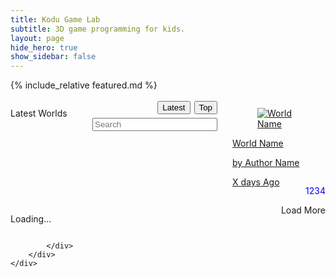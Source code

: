 ```yaml
---
title: Kodu Game Lab
subtitle: 3D game programming for kids.
layout: page
hide_hero: true
show_sidebar: false
---
```


<style>
.world-item .button {
  display: none;
}
.world-item .description {
  display: none;
}
.world-item .downloads {
  color: blue;
  float: right;
}  
.modal.world-item .description {
  display: unset;
  color: green;
}
.modal .button
{
  display:unset;
  float: right;
  margin: 10px;
}
.sort-button
{
  float: right;
  margin: 3px;
}
.modal-open {
    overflow: initial;
}  
</style>

<script src="https://code.jquery.com/jquery-3.2.1.min.js"></script>
<script src="https://cdnjs.cloudflare.com/ajax/libs/jquery-timeago/1.6.7/jquery.timeago.min.js" crossorigin="anonymous"></script>

{% include_relative featured.md %}

<section class="section">
    <div class="container">
        <div class="columns">
            <div class="column is-12">
                <div class="columns is-multiline world-container">
                      <div class="column is-12">
                          <p data-type='resulttitle' style='float: left;' class="title is-3">Latest Worlds
                          </p>
                          <button id="top-button" class='button sort-button'>Top</button>
                          <button id="latest-button" class='button sort-button'>Latest</button>
                          <input class="input search" type="text" placeholder="Search" style="float:right;width:200px;margin:3px;">
                      </div>
                      <div class="column is-2-desktop is-4-tablet world-item">
                        <a data-type='worldref' href="#">
                          <div class="card">
                            <div class="card-image">
                              <figure class="image is-4by3">
                                <img data-type='thumbnail' src="https://via.placeholder.com/128x128" alt="World Name">
                              </figure>
                            </div>
                            <div class="card-content p-3">
                              <p data-type='worldname' class="title is-6">World Name</p>
                              <p data-type='authorname' class="subtitle is-6">by Author Name</p>  
                              <p data-type='description' class="description subtitle is-6">Description</p>  
                              <div class='button is-primary'>Download</div>
                              <p data-type='downloads' class="downloads subtitle is-6">1234</p>  
                              <p>
                                <time data-type='ago' class="timeago title is-7 has-text-right">X days Ago</time>
                              </p>
                            </div>
                          </div>
                        </a>
                      </div>
                    </div>
                      <div class="column is-12">
                          <p data-type='more-button' id='loading-message' style='float:left' class="title is-3">Loading...
                          </p>
                          <div style='float:right' class='button more-button is-primary'>Load More</div>
                      </div>              
               
            </div>
        </div>
    </div>
</section>

<div class="modal">
  <div class="modal-background"></div>
  <div class="modal-card">
  </div>

</div>



<script>

function getWorldsPage(url)
{
  console.log("getWorldsPage" + url);
  
  $.post( url, function( data ) {
      if(data.length==0)
      {
        console.log("Got Zero Search Results")
        $("#loading-message").hide();
        $(".more-button").remove();//hack to stop auto scroll. todo. better fix.
      }
      for(world of data)
      {
          //copy first item (template)
          let item=$(".world-item").first().clone();
          //and fill it in with world data
          item.find("[data-type='worldref']").attr("href","#"+world.PrimaryId);
          item.find("[data-type='worldname']").text(world.Name);
          item.find("[data-type='authorname']").text("by "+world.Creator);
          item.find("[data-type='description']").text(world.Description);
          item.find("[data-type='downloads']").text(world.Downloads+"⇩" ); /* &#8681 */
          item.find("[data-type='ago']").text(world.Modified);
          item.find("[data-type='ago']").attr("datetime",world.Modified);
          item.find("[data-type='thumbnail']").attr("src","https://koduworlds.azurewebsites.net/thumbnail/"+world.PrimaryId)
          item.show();//defaults to hidden so show.

          item.on("click",function(e){
              console.log(e.currentTarget)
              //$(".world-item").removeClass("zoom")
              $(".modal").addClass("is-active")
              $(".modal-card").html($(e.currentTarget).html())
          })

          $(".world-container").append(item );
      }
      $(".timeago").timeago();
  });
}  
  
  
$().ready(function(){
    //console.log("here");
    $(".world-item").hide();//hide template at start.
    jQuery.timeago.settings.strings.minute = "1 minute";//remove "about" (ug)
    jQuery.timeago.settings.strings.hour = "1 hour";
    jQuery.timeago.settings.strings.hours = "%d hours";
    
    let baseUrl = "https://koduworlds.azurewebsites.net/latest"
    
    //get url params
    var params={};
    window.location.search
      .replace(/[?&]+([^=&]+)=([^&]*)/gi, function(str,key,value) {
        params[key] = value;
      }
    );

    let search = params["q"]
    if(search && search.trim().length>0)
    {
        baseUrl = "https://koduworlds.azurewebsites.net/search/"+search
        $("[data-type='resulttitle']").text("Results for:"+search)
        $(".search").val(search)
    }else
    {  
      initFeatured();
    }
    
    let top = parseInt(params["top"])
    if(!top)
      top=0;
      
    if(top>0)
    {
        baseUrl = "https://koduworlds.azurewebsites.net/top"
        $("[data-type='resulttitle']").text("Top worlds")
        $("#top-button").addClass("is-primary");
        $("#latest-button").on("click",function(){
          doNav($(".search").val(),0)
        });
    }else{
        baseUrl = "https://koduworlds.azurewebsites.net/latest"
        $("[data-type='resulttitle']").text("Latest worlds")
        $("#latest-button").addClass("is-primary");
        $("#top-button").on("click",function(){
          doNav($(".search").val(),1)
        });
    }
    
    
    //console.log("there");
    $(".modal-background").on("click",function(e){
      $(".is-active").removeClass("is-active")
      //remove anchor (#) from url
      history.pushState({}, "", document.location.href.split('#')[0]);
    })
    
    $(".searchxx").on("input",function(){
      let filter = $(".search").val()
      console.log(filter);
      let newPath = document.location.origin+document.location.pathname+'?q='+filter
      console.log(newPath);
      if(document.location.search.indexOf("?top=1")>-1 ||document.location.search.indexOf("&top=1")>-1)
      {
        newPath+="&top=1" //todo proper path appending.
      }

      window.history.pushState({
          id: 'search'
      }, 'Search | Kodu Worlds', newPath);
    });
    
    $(".search").on("keyup",function(event) {
      if (event.keyCode === 13) {
        event.preventDefault();
        doNav($(".search").val(),top)
        //window.location=document.location.href
      }
    });

    function doNav(search,sortBy)
    {
      let newPath = document.location.origin+document.location.pathname
      let filter = search.trim();
      
      if(sortBy && sortBy!=0)
        sortBy=1;
      else
        sortBy=0;

      newPath+='?top='+sortBy  
      if(filter.length)
        newPath+='&q='+filter  
        
      console.log("newPath");
      window.location=(newPath)
    }
    
    $(".sort-buttonxx").on("click",function(e){
      let text = $(e.target).html();
      console.log(text);
      if(text=="Top")
      {
        doNav($(".search").val(),1)
      }else{
        doNav($(".search").val(),0)
      }
      
    });    
    
    let curFirst=0;
    let curCount=6*6;//six rows of six each
    $(".more-button").on("click",function(){
      let urlArgs= "?first="+curFirst+"&count="+curCount
      getWorldsPage(baseUrl+urlArgs)
      curFirst+=curCount;
    });  
    
    //Infinite Scroll
    $(window).on("scroll", function() {
     var scrollHeight = $(document).height();
     var scrollPos = $(window).height() + $(window).scrollTop();
     if(((scrollHeight - 300) >= scrollPos) / scrollHeight == 0){
       $('.more-button').click();
      }
    });  
  
    let urlArgs= "?first="+curFirst+"&count="+curCount
    getWorldsPage(baseUrl+urlArgs)
    curFirst+=curCount;

});
</script>

